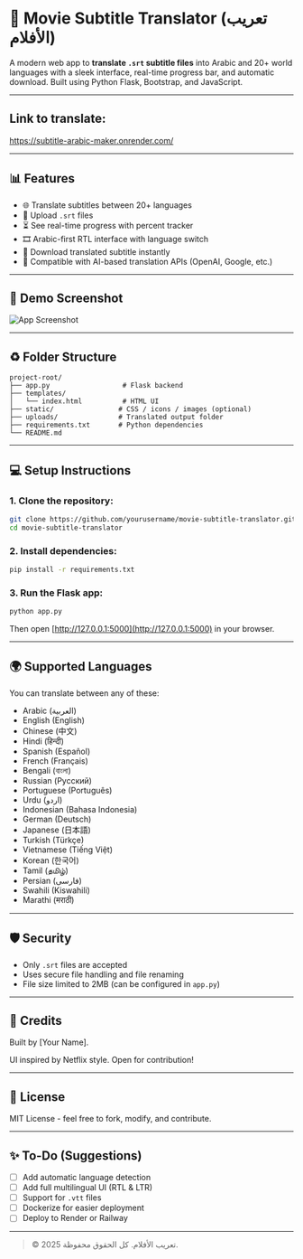 # 🎥 Movie Subtitle Translator (تعريب الأفلام)

A modern web app to **translate `.srt` subtitle files** into Arabic and 20+ world languages with a sleek interface, real-time progress bar, and automatic download. Built using Python Flask, Bootstrap, and JavaScript.

---

## Link to translate:
https://subtitle-arabic-maker.onrender.com/

---

## 📊 Features

* 🌐 Translate subtitles between 20+ languages
* 📁 Upload `.srt` files
* ⏳ See real-time progress with percent tracker
* 🎞 Arabic-first RTL interface with language switch
* 🔄 Download translated subtitle instantly
* 🤝 Compatible with AI-based translation APIs (OpenAI, Google, etc.)

---

## 📆 Demo Screenshot

![App Screenshot](screenshots/demo.png)

---

## ♻ Folder Structure

```
project-root/
├── app.py                  # Flask backend
├── templates/
│   └── index.html          # HTML UI
├── static/                # CSS / icons / images (optional)
├── uploads/               # Translated output folder
├── requirements.txt       # Python dependencies
└── README.md
```

---

## 💻 Setup Instructions

### 1. Clone the repository:

```bash
git clone https://github.com/yourusername/movie-subtitle-translator.git
cd movie-subtitle-translator
```

### 2. Install dependencies:

```bash
pip install -r requirements.txt
```

### 3. Run the Flask app:

```bash
python app.py
```

Then open [http://127.0.0.1:5000](http://127.0.0.1:5000) in your browser.

---

## 🌍 Supported Languages

You can translate between any of these:

* Arabic (العربية)
* English (English)
* Chinese (中文)
* Hindi (हिन्दी)
* Spanish (Español)
* French (Français)
* Bengali (বাংলা)
* Russian (Русский)
* Portuguese (Português)
* Urdu (اردو)
* Indonesian (Bahasa Indonesia)
* German (Deutsch)
* Japanese (日本語)
* Turkish (Türkçe)
* Vietnamese (Tiếng Việt)
* Korean (한국어)
* Tamil (தமிழ்)
* Persian (فارسی)
* Swahili (Kiswahili)
* Marathi (मराठी)

---

## 🛡 Security

* Only `.srt` files are accepted
* Uses secure file handling and file renaming
* File size limited to 2MB (can be configured in `app.py`)

---

## 🎉 Credits

Built by \[Your Name].

UI inspired by Netflix style. Open for contribution!

---

## 🌟 License

MIT License - feel free to fork, modify, and contribute.

---

## ✨ To-Do (Suggestions)

* [ ] Add automatic language detection
* [ ] Add full multilingual UI (RTL & LTR)
* [ ] Support for `.vtt` files
* [ ] Dockerize for easier deployment
* [ ] Deploy to Render or Railway

---

> © 2025 تعريب الأفلام. كل الحقوق محفوظة.
